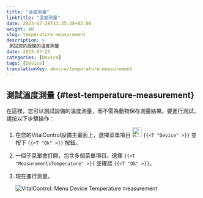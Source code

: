 ```yaml
---
title: "溫度測量"
linkTitle: "溫度測量"
date: 2023-07-28T13:25:28+02:00
weight: 40
slug: temperature-measurement
description: >
 測試您的設備的溫度測量
date: 2023-07-26
categories: [Device]
tags: [Device]
translationKey: device/temperature-measurement
---
```

## 測試溫度測量 {#test-temperature-measurement}

在這裡，您可以測試設備的溫度測量，而不需為動物保存測量結果。要進行測試，請按以下步驟操作：

1. 在您的VitalControl設備主畫面上，選擇菜單項目 <img src="/icons/device.svg" width="25" align="bottom" alt="Device" /> `{{<T "Device" >}}` 並按下 `{{<T "Ok" >}}` 按鈕。

2. 一個子菜單會打開，包含多個菜單項目。選擇 `{{<T "MeasurementsTemperature" >}}` 並確認 `{{<T "Ok" >}}`。

3. 現在進行測量。

   ![VitalControl: Menu Device Temperature measurement](../images/temperature.png "Test temperature measurement")
